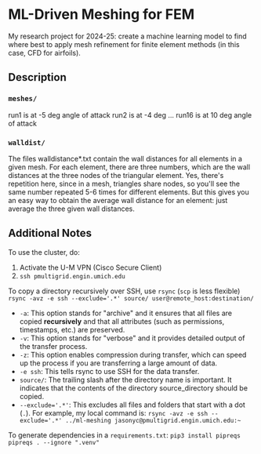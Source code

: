 # ML-Driven Meshing for FEM
My research project for 2024-25: create a machine learning model to find where best to apply mesh refinement for finite element methods (in this case, CFD for airfoils).

## Description
### `meshes/`
run1 is at -5 deg angle of attack
run2 is at -4 deg
...
run16 is at 10 deg angle of attack

### `walldist/`
The files walldistance*.txt contain the wall distances for all elements in a given mesh.  For each element, there are three numbers, which are the wall distances at the three nodes of the triangular element. Yes, there's repetition here, since in a mesh, triangles share nodes, so you'll see the same number repeated 5-6 times for different elements. But this gives you an easy way to obtain the average wall distance for an element: just average the three given wall distances.

## Additional Notes
To use the cluster, do:
1. Activate the U-M VPN (Cisco Secure Client)
2. `ssh pmultigrid.engin.umich.edu`

To copy a directory recursively over SSH, use `rsync` (`scp` is less flexible)
`rsync -avz -e ssh --exclude='.*' source/ user@remote_host:destination/`
- `-a`: This option stands for "archive" and it ensures that all files are copied **recursively** and that all attributes (such as permissions, timestamps, etc.) are preserved.
- `-v`: This option stands for "verbose" and it provides detailed output of the transfer process.
- `-z`: This option enables compression during transfer, which can speed up the process if you are transferring a large amount of data.
- `-e ssh`: This tells rsync to use SSH for the data transfer.
- `source/`: The trailing slash after the directory name is important. It indicates that the contents of the directory source_directory should be copied.
- `--exclude='.*'`: This excludes all files and folders that start with a dot (`.`).
For example, my local command is:
`rsync -avz -e ssh --exclude='.*' ../ml-meshing jasonyc@pmultigrid.engin.umich.edu:~`

To generate dependencies in a `requirements.txt`:
`pip3 install pipreqs`
`pipreqs . --ignore ".venv"`
